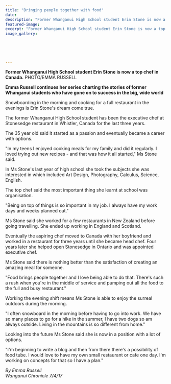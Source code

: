 ```yaml
---
title: "Bringing people together with food"
date: 
description: "Former Whanganui High School student Erin Stone is now a top chef in Canada..."
featured-image: 
excerpt: "Former Whanganui High School student Erin Stone is now a top chef in Canada."
image_gallery:
	
	
	
	
	
---
```


<p><span><strong>Former Whanganui High School student Erin Stone is now a top chef in Canada.</strong> PHOTO/EMMA RUSSELL</span></p>
<p><strong>Emma Russell continues her series charting the stories of former Whanganui students who have gone on to success in the big, wide world</strong></p>
<p>Snowboarding in the morning and cooking for a full restaurant in the evenings is Erin Stone's dream come true.</p>
<p>The former Whanganui High School student has been the executive chef at Stonesedge restaurant in Whistler, Canada for the last three years.</p>
<p>The 35 year old said it started as a passion and eventually became a career with options.</p>
<p>"In my teens I enjoyed cooking meals for my family and did it regularly. I loved trying out new recipes - and that was how it all started," Ms Stone said.</p>
<p>In Ms Stone's last year of high school she took the subjects she was interested in which included Art Design, Photography, Calculus, Science, English.</p>
<p>The top chef said the most important thing she learnt at school was organisation.</p>
<p>"Being on top of things is so important in my job. I always have my work days and weeks planned out."</p>
<p>Ms Stone said she worked for a few restaurants in New Zealand before going travelling. She ended up working in England and Scotland.</p>
<p>Eventually the aspiring chef moved to Canada with her boyfriend and worked in a restaurant for three years until she became head chef. Four years later she helped open Stonesedge in Ontario and was appointed executive chef.&nbsp;</p>
<p>Ms Stone said there is nothing better than the satisfaction of creating an amazing meal for someone.</p>
<p>"Food brings people together and I love being able to do that. There's such a rush when you're in the middle of service and pumping out all the food to the full and busy restaurant."</p>
<p>Working the evening shift means Ms Stone is able to enjoy the surreal outdoors during the morning.</p>
<p>"I often snowboard in the morning before having to go into work. We have so many places to go for a hike in the summer, I have two dogs so am always outside. Living in the mountains is so different from home."</p>
<p>Looking into the future Ms Stone said she is now in a position with a lot of options.</p>
<p>"I'm beginning to write a blog and then from there there's a possibility of food tube. I would love to have my own small restaurant or cafe one day. I'm working on concepts for that so I have a plan."</p>
<div class="detailsLarge articleEmailLink">
<p class="writtenBy"><em>By Emma Russell</em><br /><em>Wanganui Chronicle 7/4/17&nbsp;</em></p>
</div>

